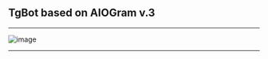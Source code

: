 ## TgBot based on AIOGram v.3


---

![image](https://github.com/user-attachments/assets/9591bb45-987f-470b-aefb-1f4f51a3070e)

---

## 
